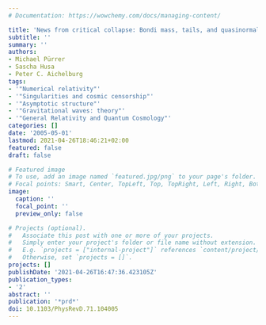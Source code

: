 ```yaml
---
# Documentation: https://wowchemy.com/docs/managing-content/

title: 'News from critical collapse: Bondi mass, tails, and quasinormal modes'
subtitle: ''
summary: ''
authors:
- Michael Pürrer
- Sascha Husa
- Peter C. Aichelburg
tags:
- '"Numerical relativity"'
- '"Singularities and cosmic censorship"'
- '"Asymptotic structure"'
- '"Gravitational waves: theory"'
- '"General Relativity and Quantum Cosmology"'
categories: []
date: '2005-05-01'
lastmod: 2021-04-26T18:46:21+02:00
featured: false
draft: false

# Featured image
# To use, add an image named `featured.jpg/png` to your page's folder.
# Focal points: Smart, Center, TopLeft, Top, TopRight, Left, Right, BottomLeft, Bottom, BottomRight.
image:
  caption: ''
  focal_point: ''
  preview_only: false

# Projects (optional).
#   Associate this post with one or more of your projects.
#   Simply enter your project's folder or file name without extension.
#   E.g. `projects = ["internal-project"]` references `content/project/deep-learning/index.md`.
#   Otherwise, set `projects = []`.
projects: []
publishDate: '2021-04-26T16:47:36.423105Z'
publication_types:
- '2'
abstract: ''
publication: '*prd*'
doi: 10.1103/PhysRevD.71.104005
---
```

